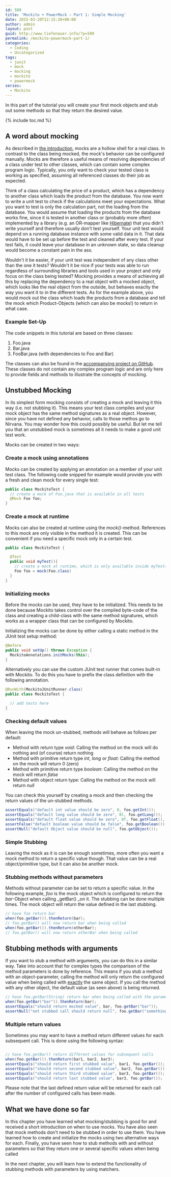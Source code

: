 ```yaml
---
id: 589
title: 'Mockito + PowerMock – Part 1: Simple Mocking'
date: 2015-03-20T12:15:20+00:00
author: admin
layout: post
guid: http://www.tiefenauer.info/?p=589
permalink: /mockito-powermock-part-1/
categories:
  - Coding
  - Uncategorized
tags:
  - junit
  - mock
  - mocking
  - mockito
  - powermock
series:
  - Mockito
---
```

In this part of the tutorial you will create your first mock objects and stub out some methods so that they return the desired value.

{% include toc.md %}

## A word about mocking

As described in <a title="Mockito + PowerMock: Part 0" href="http://www.tiefenauer.info/mockito-powermock-part-0-introduction/" target="_blank">the introduction</a>, mocks are a hollow shell for a real class. In contrast to the class being mocked, the mock's behavior can be configured manually. Mocks are therefore a useful means of resolving dependencies of a class under test to other classes, which can contain some complex program logic. Typically, you only want to check your tested class is working as specified, assuming all referenced classes do their job as expected.

Think of a class calculating the price of a product, which has a dependency to another class which loads the product from the database. You now want to write a unit test to check if the calculations meet your expectations. What you want to test is only the calculation part, not the loading from the database. You would assume that loading the products from the database works fine, since it is tested in another class or (probably more often) implemented by a library (e.g. an OR-mapper like <a href="http://hibernate.org/" target="_blank">Hibernate</a>) that you didn't write yourself and therefore usually don't test yourself. Your unit test would depend on a running database instance with some valid data in it. That data would have to be set up before the test and cleaned after every test. If your test fails, it could leave your database in an unknown state, so data cleanup would become a constant pain in the ass.

Wouldn't it be easier, if your unit test was independent of any class other than the one it tests? Wouldn't it be nice if your tests was able to run regardless of surrounding libraries and tools used in your project and only focus on the class being tested? Mocking provides a means of achieving all this by replacing the dependency to a real object with a mocked object, which looks like the real object from the outside, but behaves exaclty the way you want it to in the different tests. As for the example above, you would mock out the class which loads the products from a database and tell the mock which Product-Objects (which can also be mocks!) to return in what case.

### Example Set-Up

The code snippets in this tutorial are based on three classes:

1. Foo.java
2. Bar.java
3. FooBar.java (with dependencies to Foo and Bar)

The classes can also be found in the <a href="https://github.com/tiefenauer/MockitoExample" target="_blank">accompanying project on GitHub</a>. These classes do not contain any complex program logic and are only here to provide fields and methods to illustrate the concepts of mocking.

## Unstubbed Mocking

In its simplest form mocking consists of creating a mock and leaving it this way (i.e. not stubbing it). This means your test class compiles and your mock object has the same method signatures as a real object. However, since you have not defined any behavior, calls to those methos go to Nirvana. You may wonder how this could possibly be useful. But let me tell you that an unstubbed mock is sometimes all it needs to make a good unit test work.

Mocks can be created in two ways:

### Create a mock using annotations

Mocks can be created by applying an annotation on a member of your unit test class. The following code snipped for example would provide you with a fresh and clean mock for every single test:

```java
public class MockitoTest {
  // create a mock of Foo.java that is available in all tests
  @Mock Foo foo;
}
```

### Create a mock at runtime

Mocks can also be created at runtime using the _mock()_-method. References to this mock are only visible in the method it is created. This can be convenient if you need a specific mock only in a certain test.

```java
public class MockitoTest {

  @Test
  public void myTest(){
    // create a mock at runtime, which is only available inside myTest()
    Foo foo = mock(Foo.class)
  }
}
```

### Initializing mocks

Before the mocks can be used, they have to be initialized. This needs to be done because Mockito takes control over the compiled byte-code of the class and creating a child-class with the same method signatures, which works as a wrapper class that can be configured by Mockito.

Initializing the mocks can be done by either calling a static method in the JUnit test setup method:

```java
@Before
public void setUp() throws Exception {
  MockitoAnnotations.initMocks(this);
}
```

Alternatively you can use the custom JUnit test runner that comes built-in with Mockito. To do this you have to prefix the class definition with the following annotation.

```java
@RunWith(MockitoJUnitRunner.class)
public class MockitoTest {

  // add tests here
}
```

### Checking default values

When leaving the mock un-stubbed, methods will behave as follows per default:

* Method with return type _void_: Calling the method on the mock will do nothing and (of course) return nothing
* Method with primitive return type _int_, _long_ or _float_: Calling the method on the mock will return 0 (zero)
* Method with primitive return type _boolean_: Calling the method on the mock will return _false_
* Method with object return type: Calling the method on the mock will return _null_

You can check this yourself by creating a mock and then checking the return values of the un-stubbed methods.

```java
assertEquals("default int value should be zero", 0, foo.getInt());
assertEquals("default long value should be zero", 0l, foo.getLong());
assertEquals("default float value should be zero", 0f, foo.getFloat(), 0.00001);
assertFalse("default boolean value should be false", foo.getBoolean());
assertNull("default Object value should be null", foo.getObject());
```

### Simple Stubbing

Leaving the mock as it is can be enough sometimes, more often you want a mock method to return a specific value though. That value can be a real object/primitive type, but it can also be another mock.

### Stubbing methods without parameters

Methods without parameter can be set to return a specific value. In the following example, _foo_ is the mock object which is configured to return the _bar_-Object when calling _getBar() _on it. The stubbing can be done multiple times. The mock object will return the value defined in the last stubbing.

```java
// have foo return bar
when(foo.getBar()).thenReturn(bar);
// foo.getBar() will now return bar when being called
when(foo.getBar()).thenReturn(otherBar);
// foo.getBar() will now return otherBar when being called
```

## Stubbing methods with arguments

If you want to stub a method with arguments, you can do this in a similar way. Take into account that for complex types the comparison of the method parameters is done by reference. This means if you stub a method with an object-parameter, calling the method will only return the configured value when being called with <span style="text-decoration: underline;">exactly</span> the same object. If you call the method with any other object, the default value (as seen above) is being returned.

```java
// have foo.getBar(String) return bar when being called with the parameter "bar"
when(foo.getBar("bar")).thenReturn(bar);
assertEquals("should return mocked value", bar, foo.getBar("bar"));
assertNull("not stubbed call should return null", foo.getBar("somethingElse"));
```

### Multiple return values

Sometimes you may want to have a method return different values for each subsequent call. This is done using the following syntax:

```java

// have foo.getBar() return different values for subsequent calls
when(foo.getBar()).thenReturn(bar1, bar2, bar3);
assertEquals("should return first stubbed value", bar1, foo.getBar());
assertEquals("should return second stubbed value", bar2, foo.getBar());
assertEquals("should return third stubbed value", bar3, foo.getBar());
assertEquals("should return last stubbed value", bar3, foo.getBar());
```

Please note that the last defined return value will be returned for each call after the number of configured calls has been made.

## What we have done so far

In this chapter you have learned what mocking/stubbing is good for and received a short introduction on when to use mocks. You have also seen that mock methods don't need to be stubbed in order to use them. You have learned how to create and initialize the mocks using two alternative ways for each. Finally, you have seen how to stub methods with and without parameters so that they return one or several specific values when being called

In the next chapter, you will learn how to extend the functionality of stubbing methods with parameters by using matchers.